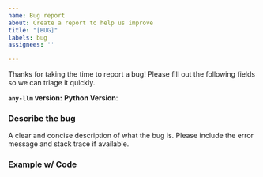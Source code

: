 ```yaml
---
name: Bug report
about: Create a report to help us improve
title: "[BUG]"
labels: bug
assignees: ''

---
```


Thanks for taking the time to report a bug! Please fill out the following fields so we can triage it quickly.

**`any-llm` version:**
**Python Version**:

### Describe the bug
A clear and concise description of what the bug is. Please include the error message and stack trace if available.

### Example w/ Code
